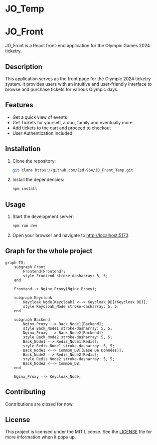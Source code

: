 # JO_Temp

# JO_Front

JO_Front is a React front-end application for the Olympic Games 2024 ticketry.

## Description

This application serves as the front page for the Olympic 2024 ticketry system. It provides users with an intuitive and user-friendly interface to browse and purchase tickets for various Olympic days.

## Features

- Get a quick view of events
- Get Tickets for yourself, a duo, family and eventually more
- Add tickets to the cart and proceed to checkout
- User Authentication included

## Installation

1. Clone the repository:

    ```bash
    git clone https://github.com/Zed-964/JO_Front_Temp.git
    ```

2. Install the dependencies:

    ```bash
    npm install
    ```

## Usage

1. Start the development server:

    ```bash
    npm run dev
    ```

2. Open your browser and navigate to [http://localhost:5173](http://localhost:5173).

## Graph for the whole project

```mermaid
graph TD;
    subgraph Front
        Frontend(Frontend);
        style Frontend stroke-dasharray: 5, 5;
    end

    Frontend--> Nginx_Proxy(Nginx Proxy);

    subgraph Keycloak
        Keycloak_Node[Keycloak] <--> Keycloak_DB[(Keycloak DB)];
        style Keycloak_Node stroke-dasharray: 5, 5;
    end

    subgraph Backend
        Nginx_Proxy --> Back_Node1[Backend];
        style Back_Node1 stroke-dasharray: 5, 5;
        Nginx_Proxy --> Back_Node2[Backend];
        style Back_Node2 stroke-dasharray: 5, 5;
        Back_Node1 --> Redis_Node1[Redis];
        style Redis_Node1 stroke-dasharray: 5, 5;
        Back_Node1 <--> Common_DB[(Base De Données)];
        Back_Node2 --> Redis_Node2[Redis];
        style Redis_Node2 stroke-dasharray: 5, 5;
        Back_Node2 <--> Common_DB;
    end

    Nginx_Proxy --> Keycloak_Node;

```

## Contributing

Contributions are closed for now.

## License

This project is licensed under the MIT License. See the [LICENSE](LICENSE) file for more information when it pops up.
